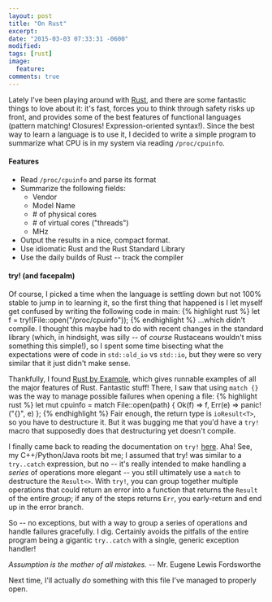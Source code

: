```yaml
---
layout: post
title: "On Rust"
excerpt:
date: "2015-03-03 07:33:31 -0600"
modified: 
tags: [rust]
image: 
  feature: 
comments: true
---
```

Lately I've been playing around with [Rust](http://rust-lang.org "Rust"), and there are some fantastic things to love about it: it's fast, forces you to think through safety risks up front, and provides some of the best features of functional languages (pattern matching! Closures! Expression-oriented syntax!). Since the best way to learn a language is to use it, I decided to write a simple program to summarize what CPU is in my system via reading `/proc/cpuinfo`.

#### Features

* Read `/proc/cpuinfo` and parse its format
* Summarize the following fields:
	* Vendor
	* Model Name
	* \# of physical cores
	* \# of virtual cores ("threads")
	* MHz
* Output the results in a nice, compact format.
* Use idiomatic Rust and the Rust Standard Library
* Use the daily builds of Rust -- track the compiler
 
#### try! (and facepalm)
Of course, I picked a time when the language is settling down but not 100% stable to jump in to learning it, so the first thing that happened is I let myself get confused by writing the following code in main:
{% highlight rust %}
let f = try!(File::open("/proc/cpuinfo"));
{% endhighlight %}
...which didn't compile. I thought this maybe had to do with recent changes in the standard library (which, in hindsight, was silly -- of *course* Rustaceans wouldn't miss something this simple!), so I spent some time bisecting what the expectations were of code in `std::old_io` vs `std::io`, but they were so very similar that it just didn't make sense.

Thankfully, I found [Rust by Example](http://rustbyexample.com "Rust By Example"), which gives runnable examples of all the major features of Rust. Fantastic stuff! There, I saw that using `match {}` was the way to manage possible failures when opening a file:
{% highlight rust %}
    let mut cpuinfo = match File::open(path) {
        Ok(f) => f,
        Err(e) => panic!("{}", e)
    };
{% endhighlight %}
Fair enough, the return type is `ioResult<T>`, so you have to destructure it. But it was bugging me that you'd have a `try!` macro that supposedly does that destructuring yet doesn't compile.

I finally came back to reading the documentation on `try!` [here](http://doc.rust-lang.org/std/old_io/#try! "Try"). Aha! See, my C++/Python/Java roots bit me; I assumed that try! was similar to a `try..catch` expression, but no -- it's really intended to make handling a *series* of operations more elegant -- you still ultimately use a `match` to destructure the `Result<>`. With `try!`, you can group together multiple operations that could return an error into a function that returns the `Result` of the entire *group*; if any of the steps returns `Err`, you early-return and end up in the error branch.

So -- no exceptions, but with a way to group a series of operations and handle failures gracefully. I dig. Certainly avoids the pitfalls of the entire program being a gigantic `try..catch` with a single, generic exception handler!

*Assumption is the mother of all mistakes.* -- Mr. Eugene Lewis Fordsworthe

Next time, I'll actually *do* something with this file I've managed to properly open.
